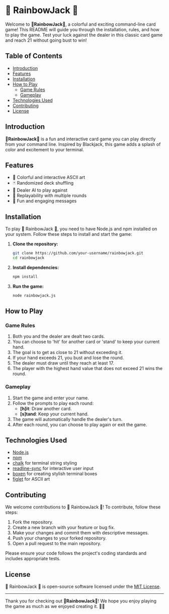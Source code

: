 # 🌈 RainbowJack 🌈

Welcome to 🌈**RainbowJack**🌈, a colorful and exciting command-line card game! This README will guide you through the installation, rules, and how to play the game. 
Test your luck against the dealer in this classic card game and reach 21 without going bust to win!

## Table of Contents

- [Introduction](#introduction)
- [Features](#features)
- [Installation](#installation)
- [How to Play](#how-to-play)
  - [Game Rules](#game-rules)
  - [Gameplay](#gameplay)
- [Technologies Used](#technologies-used)
- [Contributing](#contributing)
- [License](#license)

## Introduction

🌈**RainbowJack**🌈 is a fun and interactive card game you can play directly from your command line. Inspired by Blackjack, this game adds a splash of color and excitement to your terminal.

## Features

- 🎨 Colorful and interactive ASCII art
- 🃏 Randomized deck shuffling
- 🤖 Dealer AI to play against
- 🔄 Replayability with multiple rounds
- 🎉 Fun and engaging messages

## Installation

To play 🌈 RainbowJack 🌈, you need to have Node.js and npm installed on your system. Follow these steps to install and start the game:

1. **Clone the repository:**

   ```bash
   git clone https://github.com/your-username/rainbowjack.git
   cd rainbowjack
   ```

2. **Install dependencies:**

   ```bash
   npm install
   ```

3. **Run the game:**

   ```bash
   node rainbowjack.js
   ```

## How to Play

### Game Rules

1. Both you and the dealer are dealt two cards.
2. You can choose to 'hit' for another card or 'stand' to keep your current hand.
3. The goal is to get as close to 21 without exceeding it.
4. If your hand exceeds 21, you bust and lose the round.
5. The dealer must draw until they reach at least 17.
6. The player with the highest hand value that does not exceed 21 wins the round.

### Gameplay

1. Start the game and enter your name.
2. Follow the prompts to play each round:
   - **[h]it**: Draw another card.
   - **[s]tand**: Keep your current hand.
3. The game will automatically handle the dealer's turn.
4. After each round, you can choose to play again or exit the game.

## Technologies Used

- [Node.js](https://nodejs.org/)
- [npm](https://www.npmjs.com/)
- [chalk](https://www.npmjs.com/package/chalk) for terminal string styling
- [readline-sync](https://www.npmjs.com/package/readline-sync) for interactive user input
- [boxen](https://www.npmjs.com/package/boxen) for creating stylish terminal boxes
- [figlet](https://www.npmjs.com/package/figlet) for ASCII art

## Contributing

We welcome contributions to 🌈 RainbowJack 🌈! To contribute, follow these steps:

1. Fork the repository.
2. Create a new branch with your feature or bug fix.
3. Make your changes and commit them with descriptive messages.
4. Push your changes to your forked repository.
5. Open a pull request to the main repository.

Please ensure your code follows the project's coding standards and includes appropriate tests.

## License

🌈 RainbowJack 🌈 is open-source software licensed under the [MIT License](LICENSE).

---

Thank you for checking out 🌈**RainbowJack**🌈! We hope you enjoy playing the game as much as we enjoyed creating it. 🌈✨
